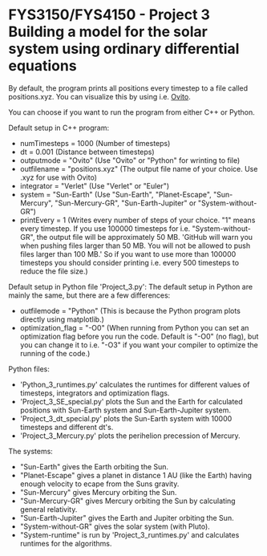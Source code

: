 FYS3150/FYS4150 - Project 3 Building a model for the solar system using ordinary differential equations
============

By default, the program prints all positions every timestep to a file called positions.xyz. You can visualize this by using i.e. [Ovito](http://ovito.org/). 

You can choose if you want to run the program from either C++ or Python. 

Default setup in C++ program:
* numTimesteps = 1000             (Number of timesteps)
* dt = 0.001                      (Distance between timesteps)
* outputmode = "Ovito"            (Use "Ovito" or "Python" for wrinting to file)
* outfilename = "positions.xyz"       (The output file name of your choice. Use .xyz for use with Ovito)
* integrator = "Verlet"           (Use "Verlet" or "Euler")
* system = "Sun-Earth"            (Use "Sun-Earth", "Planet-Escape", "Sun-Mercury", "Sun-Mercury-GR", "Sun-Earth-Jupiter" or "System-without-GR")
* printEvery = 1                  (Writes every number of steps of your choice. "1" means every timestep. If you use 100000 timesteps for i.e. "System-without-GR", the output file will be approximately 50 MB. 'GitHub will warn you when pushing files larger than 50 MB. You will not be allowed to push files larger than 100 MB.' So if you want to use more than 100000 timesteps you should consider printing i.e. every 500 timesteps to reduce the file size.)

Default setup in Python file 'Project_3.py':
The default setup in Python are mainly the same, but there are a few differences:
* outfilemode = "Python"          (This is because the Python program plots directly using matplotlib.)
* optimization_flag = "-O0"       (When running from Python you can set an optimization flag before you run the code. Default is "-O0" (no flag), but you can change it to i.e. "-O3" if you want your compiler to optimize the running of the code.)

Python files:
* 'Python_3_runtimes.py' calculates the runtimes for different values of timesteps, integrators and optimization flags. 
* 'Project_3_SE_special.py' plots the Sun and the Earth for calculated positions with Sun-Earth system and Sun-Earth-Jupiter system.
* 'Project_3_dt_special.py' plots the Sun-Earth system with 10000 timesteps and different dt's. 
* 'Project_3_Mercury.py' plots the perihelion precession of Mercury. 

The systems:
* "Sun-Earth" gives the Earth orbiting the Sun.
* "Planet-Escape" gives a planet in distance 1 AU (like the Earth) having enough velocity to ecape from the Suns gravity.
* "Sun-Mercury" gives Mercury orbiting the Sun.
* "Sun-Mercury-GR" gives Mercury orbiting the Sun by calculating general relativity.
* "Sun-Earth-Jupiter" gives the Earth and Jupiter orbiting the Sun.
* "System-without-GR" gives the solar system (with Pluto).
* "System-runtime" is run by 'Project_3_runtimes.py' and calculates runtimes for the algorithms. 
